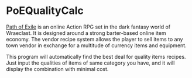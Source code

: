# PoEQualityCalc

[Path of Exile](https://www.pathofexile.com) is an online Action RPG set in the dark fantasy world of Wraeclast. It is designed around a strong barter-based online item economy. The 
vendor 
recipe system allows the player to sell items to any town vendor in exchange for a multitude of currency items and equipment.

This program will automatically find the best deal for quality items recipes. Just input the qualities of items of same category you have, and it will display the combination with minimal cost.

